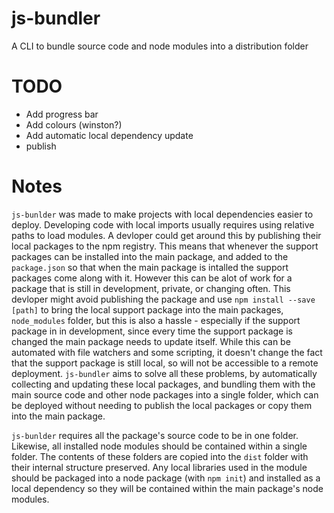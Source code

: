 # js-bundler

A CLI to bundle source code and node modules into a distribution folder

# TODO

- Add progress bar
- Add colours (winston?)
- Add automatic local dependency update
- publish

# Notes

`js-bunlder` was made to make projects with local dependencies easier to deploy. Developing code with local imports usually requires using relative paths to load modules. A devloper could get around this by publishing their local packages to the npm registry. This means that whenever the support packages can be installed into the main package, and added to the `package.json` so that when the main package is intalled the support packages come along with it. However this can be alot of work for a package that is still in development, private, or changing often. This devloper might avoid publishing the package and use `npm install --save [path]` to bring the local support package into the main packages, `node_modules` folder, but this is also a hassle - especially if the support package in in development, since every time the support package is changed the main package needs to update itself. While this can be automated with file watchers and some scripting, it doesn't change the fact that the support package is still local, so will not be accessible to a remote deployment. `js-bundler` aims to solve all these problems, by automatically collecting and updating these local packages, and bundling them with the main source code and other node packages into a single folder, which can be deployed without needing to publish the local packages or copy them into the main package.

`js-bunlder` requires all the package's source code to be in one folder. Likewise, all installed node modules should be contained within a single folder. The contents of these folders are copied into the `dist` folder with their internal structure preserved. Any local libraries used in the module should be packaged into a node package (with `npm init`) and installed as a local dependency so they will be contained within the main package's node modules.
